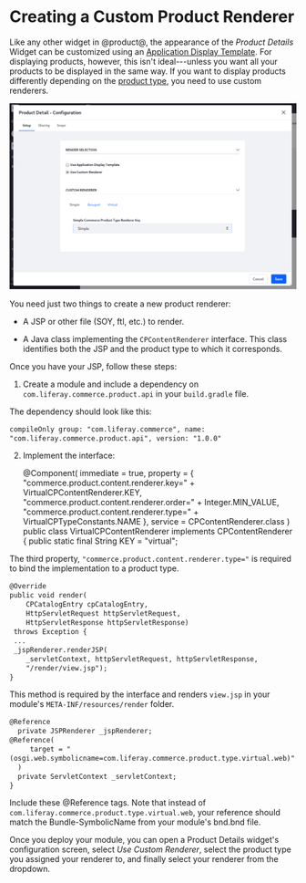 # Creating a Custom Product Renderer

Like any other widget in @product@, the appearance of the *Product Details*
Widget can be customized using an 
[Application Display Template](discover/portal/-/knowledge_base/7-1/styling-widgets-with-application-display-templates).
For displaying products, however, this isn't ideal---unless you want all your
products to be displayed in the same way. If you want to display products
differently depending on the [product type](/web/commerce/documentation/-/knowledge_base/1-0/products),
you need to use custom renderers.

![Once a customer renderer is in place, you can select it from the Product Details widget's configuration screen](../images/cpcontentrenderer.png)

You need just two things to create a new product renderer:

-   A JSP or other file (SOY, ftl, etc.) to render.

-   A Java class implementing the `CPContentRenderer` interface. This class
    identifies both the JSP and the product type to which it corresponds.

Once you have your JSP, follow these steps:

1.  Create a module and include a dependency on
    `com.liferay.commerce.product.api` in your `build.gradle` file.

The dependency should look like this:

    compileOnly group: "com.liferay.commerce", name: "com.liferay.commerce.product.api", version: "1.0.0"

2. Implement the interface:

    @Component(
      immediate = true,
      property = {
         "commerce.product.content.renderer.key=" + VirtualCPContentRenderer.KEY,
         "commerce.product.content.renderer.order=" + Integer.MIN_VALUE,
         "commerce.product.content.renderer.type=" + VirtualCPTypeConstants.NAME 
      },
      service = CPContentRenderer.class
    )
    public class VirtualCPContentRenderer implements CPContentRenderer {
      public static final String KEY = "virtual";

The third property, `"commerce.product.content.renderer.type="` is required to
bind the implementation to a product type.

    @Override
    public void render(
        CPCatalogEntry cpCatalogEntry,
        HttpServletRequest httpServletRequest,
        HttpServletResponse httpServletResponse)
     throws Exception {
     ...
     _jspRenderer.renderJSP(
        _servletContext, httpServletRequest, httpServletResponse,
        "/render/view.jsp");
    }

This method is required by the interface and renders `view.jsp` in your
module's `META-INF/resources/render` folder.

    @Reference
      private JSPRenderer _jspRenderer;
    @Reference(
         target = "(osgi.web.symbolicname=com.liferay.commerce.product.type.virtual.web)"
      )
      private ServletContext _servletContext;
    }

Include these @Reference tags. Note that instead of
`com.liferay.commerce.product.type.virtual.web`, your reference should match
the Bundle-SymbolicName from your module's bnd.bnd file.

Once you deploy your module, you can open a Product Details widget's
configuration screen, select *Use Custom Renderer*, select the product type you
assigned your renderer to, and finally select your renderer from the dropdown.
